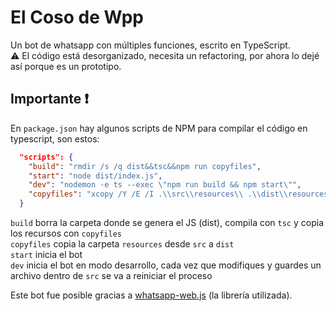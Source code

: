 # El Coso de Wpp
Un bot de whatsapp con múltiples funciones, escrito en TypeScript.<br>
⚠️ El código está desorganizado, necesita un refactoring, por ahora lo dejé así porque es un prototipo.

## Importante ❗
En `package.json` hay algunos scripts de NPM para compilar el código en typescript, son estos:
```json
  "scripts": {
    "build": "rmdir /s /q dist&&tsc&&npm run copyfiles",
    "start": "node dist/index.js",
    "dev": "nodemon -e ts --exec \"npm run build && npm start\"",
    "copyfiles": "xcopy /Y /E /I .\\src\\resources\\ .\\dist\\resources"
  }
```
`build` borra la carpeta donde se genera el JS (dist), compila con `tsc` y copia los recursos con `copyfiles`<br>
`copyfiles` copia la carpeta `resources` desde 
`src` a `dist`<br>
`start` inicia el bot<br>
`dev` inicia el bot en modo desarrollo, cada vez que modifiques y guardes un archivo dentro de `src` se va a reiniciar el proceso<br>

Este bot fue posible gracias a [whatsapp-web.js](https://github.com/pedroslopez/whatsapp-web.js) (la librería utilizada).
